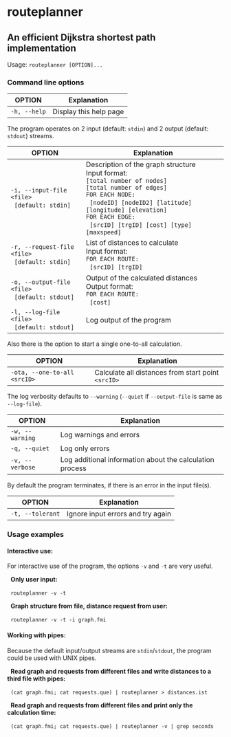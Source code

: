 # routeplanner
## An efficient Dijkstra shortest path implementation

Usage: `routeplanner [OPTION]...`

### Command line options

OPTION | Explanation
-|-
`-h, --help` | Display this help page

The program operates on 2 input (default: `stdin`) and 2 output (default: `stdout`) streams.

OPTION | Explanation
-|-
`-i, --input-file <file>`<br>&nbsp;&nbsp;`[default: stdin]` | Description of the graph structure<br>Input format:<br>`[total number of nodes]`<br>`[total number of edges]`<br>`FOR EACH NODE:`<br>&nbsp;&nbsp;`[nodeID] [nodeID2] [latitude] [longitude] [elevation]`<br>`FOR EACH EDGE:`<br>&nbsp;&nbsp;`[srcID] [trgID] [cost] [type] [maxspeed]`
`-r, --request-file <file>`<br>&nbsp;&nbsp;`[default: stdin]` | List of distances to calculate<br>Input format:<br>`FOR EACH ROUTE:`<br>&nbsp;&nbsp;`[srcID] [trgID]`
`-o, --output-file <file>`<br>&nbsp;&nbsp;`[default: stdout]` | Output of the calculated distances<br>Output format:<br>`FOR EACH ROUTE:`<br>&nbsp;&nbsp;`[cost]`
`-l, --log-file <file>`<br>&nbsp;&nbsp;`[default: stdout]` | Log output of the program

Also there is the option to start a single one-to-all calculation.

OPTION | Explanation
-|-
`-ota, --one-to-all <srcID>` | Calculate all distances from start point `<srcID>`

The log verbosity defaults to `--warning` (`--quiet` if `--output-file` is same as `--log-file`).

OPTION | Explanation
-|-
`-w, --warning` | Log warnings and errors
`-q, --quiet` | Log only errors
`-v, --verbose` | Log additional information about the calculation process

By default the program terminates, if there is an error in the input file(s).

OPTION | Explanation
-|-
`-t, --tolerant` | Ignore input errors and try again

### Usage examples

#### Interactive use:

For interactive use of the program, the options `-v` and `-t` are very useful.

&nbsp;&nbsp;**Only user input:**

&nbsp;&nbsp;```routeplanner -v -t```

&nbsp;&nbsp;**Graph structure from file, distance request from user:**

&nbsp;&nbsp;```routeplanner -v -t -i graph.fmi```


#### Working with pipes:

Because the default input/output streams are `stdin`/`stdout`, the program could be used with UNIX pipes.

&nbsp;&nbsp;**Read graph and requests from different files and write distances to a third file with pipes:**

&nbsp;&nbsp;```(cat graph.fmi; cat requests.que) | routeplanner > distances.ist```

&nbsp;&nbsp;**Read graph and requests from different files and print only the calculation time:**

&nbsp;&nbsp;```(cat graph.fmi; cat requests.que) | routeplanner -v | grep seconds```

